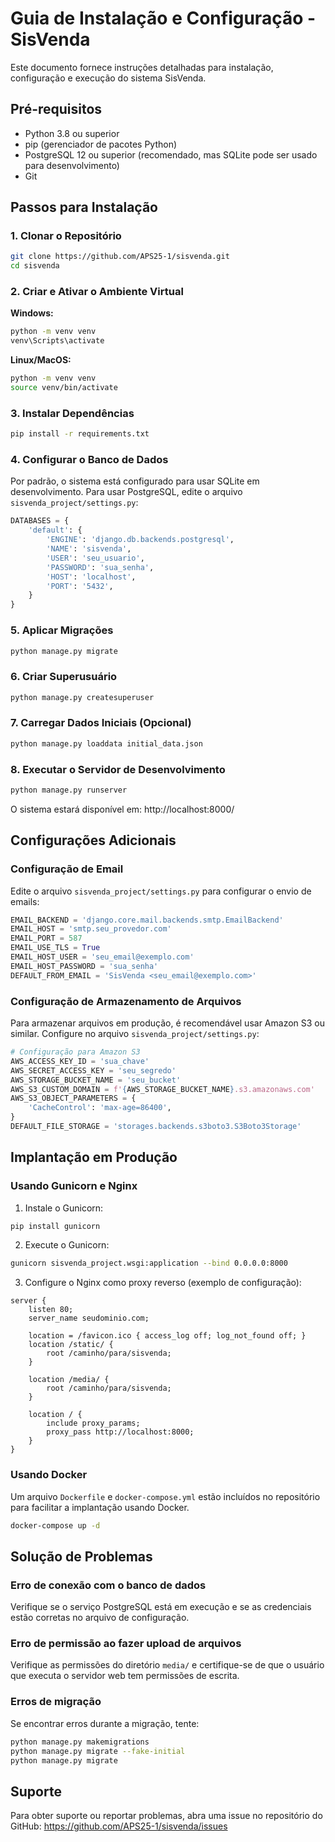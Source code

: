 # Guia de Instalação e Configuração - SisVenda

Este documento fornece instruções detalhadas para instalação, configuração e execução do sistema SisVenda.

## Pré-requisitos

* Python 3.8 ou superior
* pip (gerenciador de pacotes Python)
* PostgreSQL 12 ou superior (recomendado, mas SQLite pode ser usado para desenvolvimento)
* Git

## Passos para Instalação

### 1. Clonar o Repositório

```bash
git clone https://github.com/APS25-1/sisvenda.git
cd sisvenda
```

### 2. Criar e Ativar o Ambiente Virtual

**Windows:**
```bash
python -m venv venv
venv\Scripts\activate
```

**Linux/MacOS:**
```bash
python -m venv venv
source venv/bin/activate
```

### 3. Instalar Dependências

```bash
pip install -r requirements.txt
```

### 4. Configurar o Banco de Dados

Por padrão, o sistema está configurado para usar SQLite em desenvolvimento. Para usar PostgreSQL, edite o arquivo `sisvenda_project/settings.py`:

```python
DATABASES = {
    'default': {
        'ENGINE': 'django.db.backends.postgresql',
        'NAME': 'sisvenda',
        'USER': 'seu_usuario',
        'PASSWORD': 'sua_senha',
        'HOST': 'localhost',
        'PORT': '5432',
    }
}
```

### 5. Aplicar Migrações

```bash
python manage.py migrate
```

### 6. Criar Superusuário

```bash
python manage.py createsuperuser
```

### 7. Carregar Dados Iniciais (Opcional)

```bash
python manage.py loaddata initial_data.json
```

### 8. Executar o Servidor de Desenvolvimento

```bash
python manage.py runserver
```

O sistema estará disponível em: http://localhost:8000/

## Configurações Adicionais

### Configuração de Email

Edite o arquivo `sisvenda_project/settings.py` para configurar o envio de emails:

```python
EMAIL_BACKEND = 'django.core.mail.backends.smtp.EmailBackend'
EMAIL_HOST = 'smtp.seu_provedor.com'
EMAIL_PORT = 587
EMAIL_USE_TLS = True
EMAIL_HOST_USER = 'seu_email@exemplo.com'
EMAIL_HOST_PASSWORD = 'sua_senha'
DEFAULT_FROM_EMAIL = 'SisVenda <seu_email@exemplo.com>'
```

### Configuração de Armazenamento de Arquivos

Para armazenar arquivos em produção, é recomendável usar Amazon S3 ou similar. Configure no arquivo `sisvenda_project/settings.py`:

```python
# Configuração para Amazon S3
AWS_ACCESS_KEY_ID = 'sua_chave'
AWS_SECRET_ACCESS_KEY = 'seu_segredo'
AWS_STORAGE_BUCKET_NAME = 'seu_bucket'
AWS_S3_CUSTOM_DOMAIN = f'{AWS_STORAGE_BUCKET_NAME}.s3.amazonaws.com'
AWS_S3_OBJECT_PARAMETERS = {
    'CacheControl': 'max-age=86400',
}
DEFAULT_FILE_STORAGE = 'storages.backends.s3boto3.S3Boto3Storage'
```

## Implantação em Produção

### Usando Gunicorn e Nginx

1. Instale o Gunicorn:
```bash
pip install gunicorn
```

2. Execute o Gunicorn:
```bash
gunicorn sisvenda_project.wsgi:application --bind 0.0.0.0:8000
```

3. Configure o Nginx como proxy reverso (exemplo de configuração):
```nginx
server {
    listen 80;
    server_name seudominio.com;

    location = /favicon.ico { access_log off; log_not_found off; }
    location /static/ {
        root /caminho/para/sisvenda;
    }

    location /media/ {
        root /caminho/para/sisvenda;
    }

    location / {
        include proxy_params;
        proxy_pass http://localhost:8000;
    }
}
```

### Usando Docker

Um arquivo `Dockerfile` e `docker-compose.yml` estão incluídos no repositório para facilitar a implantação usando Docker.

```bash
docker-compose up -d
```

## Solução de Problemas

### Erro de conexão com o banco de dados

Verifique se o serviço PostgreSQL está em execução e se as credenciais estão corretas no arquivo de configuração.

### Erro de permissão ao fazer upload de arquivos

Verifique as permissões do diretório `media/` e certifique-se de que o usuário que executa o servidor web tem permissões de escrita.

### Erros de migração

Se encontrar erros durante a migração, tente:
```bash
python manage.py makemigrations
python manage.py migrate --fake-initial
python manage.py migrate
```

## Suporte

Para obter suporte ou reportar problemas, abra uma issue no repositório do GitHub: https://github.com/APS25-1/sisvenda/issues
